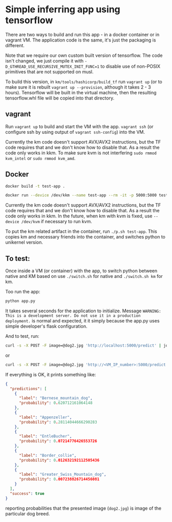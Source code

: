 # Simple inferring app using tensorflow

There are two ways to build and run this app - in a docker container or in vagrant VM.
The application code is the same, it's just the packaging is different.

Note that we require our own custom built version of tensorflow.
The code isn't changed, we just compile it with `-D_GTHREAD_USE_RECURSIVE_MUTEX_INIT_FUNC=1`
to disable use of non-POSIX primitives that are not supported on musl.

To build this version, in `km/tools/hashicorp/build_tf` run `vagrant up`
(or to make sure it is rebuilt `vagrant up --provision`, although it takes 2 - 3 hours).
Tensorflow will be built in the virtual machine,
then the resulting tensorflow<something>.whl file will be copied into that directory.

## vagrant

Run `vagrant up` to build and start the VM with the app.
`vagrant ssh` (or configure ssh by using output of `vagrant ssh-config`) into the VM.

Currently the km code doesn't support AVX/AVX2 instructions, but the TF code requires that and we don't know how to disable that.
As a result the code only works in kkm.
To make sure kvm is not interfering `sudo rmmod kvm_intel` or `sudo rmmod kvm_amd`.

## Docker

```bash
docker build -t test-app .
```

```bash
docker run --device /dev/kkm --name test-app --rm -it -p 5000:5000 test-app bash
```

Currently the km code doesn't support AVX/AVX2 instructions, but the TF code requires that and we don't know how to disable that.
As a result the code only works in kkm.
In the future, when km with kvm is fixed, use `--device /dev/kvm` if necessary to run kvm.

To put the km related artifact in the container, run `./p.sh test-app`.
This copies km and necessary friends into the container, and switches python to unikernel version.

## To test:

Once inside a VM (or container) with the app,
to switch python between native and KM based on use `./switch.sh` for native and `./switch.sh km` for km.

Too run the app:

```bash
python app.py
```

It takes several seconds for the application to initialize.
Message `WARNING: This is a development server. Do not use it in a production deployment.` is normal and expected,
it it simply because the app.py uses simple developer's flask configuration.

And to test, run:

```bash
curl -s -X POST -F image=@dog2.jpg 'http://localhost:5000/predict' | jq .
```

or

```bash
curl -s -X POST -F image=@dog2.jpg 'http://<VM_IP_number>:5000/predict' | jq .
```


If everything is OK, it prints something like:

```json
{
  "predictions": [
    {
      "label": "Bernese_mountain_dog",
      "probability": 0.620712161064148
    },
    {
      "label": "Appenzeller",
      "probability": 0.28114044666290283
    },
    {
      "label": "EntleBucher",
      "probability": 0.07214776426553726
    },
    {
      "label": "Border_collie",
      "probability": 0.012632192112505436
    },
    {
      "label": "Greater_Swiss_Mountain_dog",
      "probability": 0.007238826714456081
    }
  ],
  "success": true
}
```

reporting probabilities that the presented image (`dog2.jpg`) is image of the particular dog breed.
